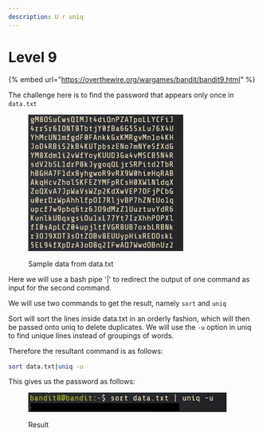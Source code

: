 ```yaml
---
description: U r uniq
---
```


# Level 9

{% embed url="https://overthewire.org/wargames/bandit/bandit9.html" %}

The challenge here is to find the password that appears only once in `data.txt` &#x20;

<figure><img src="../.gitbook/assets/image (8).png" alt=""><figcaption><p>Sample data from data.txt</p></figcaption></figure>

Here we will use a bash pipe '|' to redirect the output of one command as input for the second command.

We will use two commands to get the result, namely `sort` and `uniq`&#x20;

Sort will sort the lines inside data.txt in an orderly fashion, which will then be passed onto uniq to delete duplicates. We will use the `-u` option in uniq to find unique lines instead of groupings of words.

Therefore the resultant command is as follows:

```bash
sort data.txt|uniq -u
```

This gives us the password as follows:

<figure><img src="../.gitbook/assets/image (10).png" alt=""><figcaption><p>Result</p></figcaption></figure>
